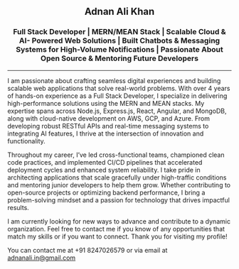 <h2 align="center">Adnan Ali Khan</h1>
<h3 align="center"> Full Stack Developer | MERN/MEAN Stack | Scalable Cloud & AI- Powered Web Solutions | Built Chatbots & Messaging Systems for High-Volume Notifications | Passionate About Open Source & Mentoring Future Developers </h3>
<hr />


I am passionate about crafting seamless digital experiences and building scalable web applications
that solve real-world problems. With over 4 years of hands-on experience as a Full Stack Developer, I
specialize in delivering high-performance solutions using the MERN and MEAN stacks. My expertise
spans across Node.js, Express.js, React, Angular, and MongoDB, along with cloud-native development
on AWS, GCP, and Azure. From developing robust RESTful APIs and real-time messaging systems to
integrating AI features, I thrive at the intersection of innovation and functionality.

Throughout my career, I’ve led cross-functional teams, championed clean code practices, and
implemented CI/CD pipelines that accelerated deployment cycles and enhanced system reliability. I
take pride in architecting applications that scale gracefully under high-traffic conditions and mentoring
junior developers to help them grow. Whether contributing to open-source projects or optimizing
backend performance, I bring a problem-solving mindset and a passion for technology that drives
impactful results.

I am currently looking for new ways to advance and contribute to a dynamic organization. Feel free to
contact me if you know of any opportunities that match my skills or if you want to connect.
Thank you for visiting my profile!

You can contact me at +91 8247026579 or via email at adnanali.in@gmail.com
